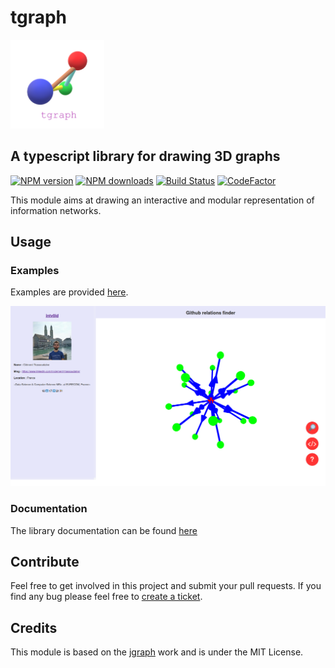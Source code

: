 # tgraph

<img src="ressources/tgraphLogo.png" width="150">

## A typescript library for drawing 3D graphs

[![NPM version][npm-image]][npm-url]
[![NPM downloads][npm-downloads]][npm-url]
[![Build Status][travis-image]][travis-url]
[![CodeFactor][codefactor-image]][codefactor-url]

This module aims at drawing an interactive and modular representation of information networks.

## Usage

### Examples

Examples are provided [here][examples-source-code].

[![Example graph screenshot][github-graph-example-screenshot]][github-graph-example]

### Documentation

The library documentation can be found [here][documentation]


## Contribute

Feel free to get involved in this project and submit your pull requests. If you find any bug please feel free to [create a ticket][create-ticket].

## Credits

This module is based on the [jgraph][jgraph] work and is under the MIT License.


[jgraph]: https://github.com/patrickfuller/jgraph

[npm-image]: https://img.shields.io/npm/v/tgraph.svg
[npm-downloads]: https://img.shields.io/npm/dt/tgraph.svg
[npm-url]: https://www.npmjs.com/package/tgraph
[travis-url]: https://travis-ci.org/intv0id/tgraph
[travis-image]: https://travis-ci.org/intv0id/tgraph.svg?branch=master
[codefactor-url]: https://www.codefactor.io/repository/github/intv0id/tgraph
[codefactor-image]: https://www.codefactor.io/repository/github/intv0id/tgraph/badge

[create-ticket]: https://github.com/intv0id/tgraph/issues/new
[documentation]: https://intv0id.github.io/tgraph/
[examples-source-code]: https://github.com/intv0id/tgraph/tree/master/examples
[github-graph-example]: https://intv0id.github.io/tgraph/examples/github.html
[github-graph-example-screenshot]: examples/images/GithubFollowersGraph.png


